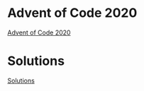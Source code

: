# Advent of Code 2020

[Advent of Code 2020](https://adventofcode.com/2020)

# Solutions

[Solutions](SOLUTIONS.md)